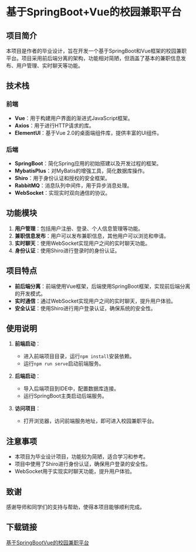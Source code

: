 # 基于SpringBoot+Vue的校园兼职平台

## 项目简介

本项目是作者的毕业设计，旨在开发一个基于SpringBoot和Vue框架的校园兼职平台。项目采用前后端分离的架构，功能相对简陋，但涵盖了基本的兼职信息发布、用户管理、实时聊天等功能。

## 技术栈

### 前端
- **Vue**：用于构建用户界面的渐进式JavaScript框架。
- **Axios**：用于进行HTTP请求的库。
- **ElementUI**：基于Vue 2.0的桌面端组件库，提供丰富的UI组件。

### 后端
- **SpringBoot**：简化Spring应用的初始搭建以及开发过程的框架。
- **MybatisPlus**：对MyBatis的增强工具，简化数据库操作。
- **Shiro**：用于身份认证和授权的安全框架。
- **RabbitMQ**：消息队列中间件，用于异步消息处理。
- **WebSocket**：实现实时双向通信的协议。

## 功能模块

1. **用户管理**：包括用户注册、登录、个人信息管理等功能。
2. **兼职信息发布**：用户可以发布兼职信息，其他用户可以浏览和申请。
3. **实时聊天**：使用WebSocket实现用户之间的实时聊天功能。
4. **身份认证**：使用Shiro进行登录时的身份认证。

## 项目特点

- **前后端分离**：前端使用Vue框架，后端使用SpringBoot框架，实现前后端分离的开发模式。
- **实时通信**：通过WebSocket实现用户之间的实时聊天，提升用户体验。
- **安全认证**：使用Shiro进行用户登录认证，确保系统的安全性。

## 使用说明

1. **前端启动**：
   - 进入前端项目目录，运行`npm install`安装依赖。
   - 运行`npm run serve`启动前端服务。

2. **后端启动**：
   - 导入后端项目到IDE中，配置数据库连接。
   - 运行SpringBoot主类启动后端服务。

3. **访问项目**：
   - 打开浏览器，访问前端服务地址，即可进入校园兼职平台。

## 注意事项

- 本项目为毕业设计项目，功能较为简陋，适合学习和参考。
- 项目中使用了Shiro进行身份认证，确保用户登录的安全性。
- WebSocket用于实现实时聊天功能，提升用户体验。

## 致谢

感谢导师和同学们的支持与帮助，使得本项目能够顺利完成。

## 下载链接

[基于SpringBootVue的校园兼职平台](https://pan.quark.cn/s/050d2b2b11d9)